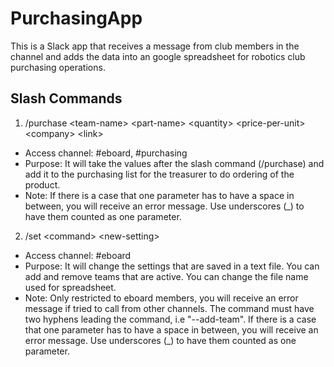 # PurchasingApp

This is a Slack app that receives a message from club members in the channel and adds the data into an google spreadsheet for robotics club purchasing operations.

## Slash Commands

1. /purchase \<team-name\> \<part-name\> \<quantity\> \<price-per-unit\> \<company\> \<link\>
- Access channel: #eboard, #purchasing 
- Purpose: It will take the values after the slash command (/purchase) and add it to the purchasing list for the treasurer to             do ordering of the product.
- Note: If there is a case that one parameter has to have a space in between, you will receive an error message. Use                  underscores (_) to have them counted as one parameter.
2. /set \<command\> \<new-setting\>
- Access channel: #eboard
- Purpose: It will change the settings that are saved in a text file. You can add and remove teams that are active. You can               change the file name used for spreadsheet.
- Note: Only restricted to eboard members, you will receive an error message if tried to call from other channels. The                command must have two hyphens leading the command, i.e "--add-team". If there is a case that one parameter has to              have a space in between, you will receive an error message. Use underscores (_) to have them counted as one parameter.
